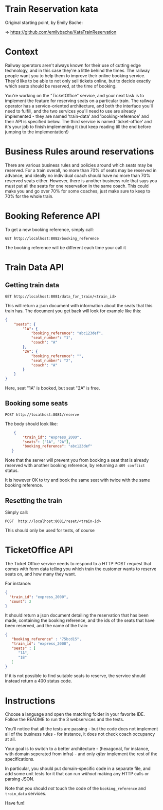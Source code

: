 # Train Reservation kata

Original starting point, by Emily Bache:

=> https://github.com/emilybache/KataTrainReservation

# Context

Railway operators aren't always known for their use of cutting edge
technology, and in this case they're a little behind the times. The
railway people want you to help them to improve their online booking
service. They'd like to be able to not only sell tickets online, but to
decide exactly which seats should be reserved, at the time of booking.

You're working on the "TicketOffice" service, and your next task is to
implement the feature for reserving seats on a particular train. The
railway operator has a service-oriented architecture, and both the
interface you'll need to fulfill, and the two services you'll need to use
are already implemented - they are named 'train-data' and 'booking-reference'
and their API is specified below. The third service is named 'ticket-office'
and it's your job to finish implementing it (but keep reading till the end
before jumping to the implementation!)

# Business Rules around reservations

There are various business rules and policies around which seats may be
reserved. For a train overall, no more than 70% of seats may be reserved
in advance, and ideally no individual coach should have no more than 70%
reserved seats either. However, there is another business rule that says
you must put all the seats for one reservation in the same coach. This
could make you and go over 70% for some coaches, just make sure to keep
to 70% for the whole train.


# Booking Reference API

To get a new booking reference, simply call:

`GET http://localhost:8082/booking_reference`

The booking reference will be different each time your call it

# Train Data API

## Getting train data

`GET http://localhost:8081/data_for_train/<train_id>`

This will return a json document with information about the seats that
this train has. The document you get back will look for example like
this:


```json
{
    "seats": {
        "1A": {
            "booking_reference": "abc123def",
            "seat_number": "1",
            "coach": "A"
        },
        "2A": {
            "booking_reference": "",
            "seat_number": "2",
            "coach": "A"
        }
    }
}
```

Here, seat "1A" is booked, but seat "2A" is free.

## Booking some seats

`POST http://localhost:8081/reserve`

The body should look like:

```json
    {
        "train_id": "express_2000",
        "seats": ["1A", "2A"],
        "booking_reference": "abc123def"
   }
```

Note that the server will prevent you from booking a seat that is
already reserved with another booking reference, by returning a `409
conflict` status.

It is however OK to try and book the same seat with twice with the same booking reference.

## Resetting the train

Simply call:

`POST  http://localhost:8081/reset/<train-id>`

This should only be used for tests, of course


# TicketOffice API

The Ticket Office service needs to respond to a HTTP POST request that
comes with form data telling you which train the customer wants to
reserve seats on, and how many they want.

For instance:

```json
{
  "train_id": "express_2000",
  "count": 2
}
```

It should return a json document detailing the reservation that has been
made, containing the booking reference, and the ids of the seats that
have been reserved, and the name of the train:

```json
{
   "booking_reference" : "75bcd15",
   "train_id": "express_2000",
   "seats" : [
      "1A",
      "1B"
   ]
}
```

If it is not possible to find suitable seats to reserve, the service
should instead return a 400 status code.

# Instructions

Choose a language and open the matching folder in your favorite IDE. Follow the README
to run the 3 webservices and the tests.

You'll notice that all the tests are passing - but the code does not
implement all of the business rules - for instance, it does not check
coach occupancy at all.

Your goal is to switch to a better architecture - (hexagonal, for
instance, with domain seperated from infra) - and only *after* implement
the rest of the specifications.

In particular, you should put domain-specific code in a separate file,
and add some unit tests for it that can run *without* making any HTTP
calls or parsing JSON.

Note that you should *not* touch the code of the `booking_reference` and `train_data`
services.

Have fun!

